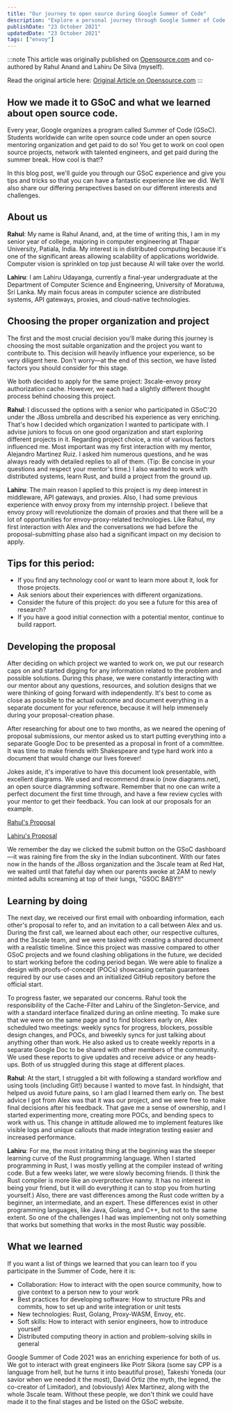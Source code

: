 ```yaml
---
title: "Our journey to open source during Google Summer of Code"
description: "Explore a personal journey through Google Summer of Code with Red Hat. Learn about open source contributions, project experiences, and insights gained during this unique opportunity."
publishDate: "23 October 2021"
updatedDate: "23 October 2021"
tags: ["envoy"]
---
```


:::note
This article was originally published on [Opensource.com](https://opensource.com/) and co-authored by Rahul Anand and Lahiru De Silva (myself).

Read the original article here: [Original Article on Opensource.com](https://opensource.com/article/21/10/google-summer-code)
:::

## How we made it to GSoC and what we learned about open source code.

Every year, Google organizes a program called Summer of Code (GSoC). Students worldwide can write open source code under an open source mentoring organization and get paid to do so! You get to work on cool open source projects, network with talented engineers, and get paid during the summer break. How cool is that!?

In this blog post, we'll guide you through our GSoC experience and give you tips and tricks so that you can have a fantastic experience like we did. We'll also share our differing perspectives based on our different interests and challenges.

## About us

**Rahul**: My name is Rahul Anand, and, at the time of writing this, I am in my senior year of college, majoring in computer engineering at Thapar University, Patiala, India. My interest is in distributed computing because it's one of the significant areas allowing scalability of applications worldwide. Computer vision is sprinkled on top just because AI will take over the world.

**Lahiru**: I am Lahiru Udayanga, currently a final-year undergraduate at the Department of Computer Science and Engineering, University of Moratuwa, Sri Lanka. My main focus areas in computer science are distributed systems, API gateways, proxies, and cloud-native technologies.

## Choosing the proper organization and project

The first and the most crucial decision you'll make during this journey is choosing the most suitable organization and the project you want to contribute to. This decision will heavily influence your experience, so be very diligent here. Don't worry—at the end of this section, we have listed factors you should consider for this stage.

We both decided to apply for the same project: 3scale-envoy proxy authorization cache. However, we each had a slightly different thought process behind choosing this project.

**Rahul**: I discussed the options with a senior who participated in GSoC'20 under the JBoss umbrella and described his experience as very enriching. That's how I decided which organization I wanted to participate with. I advise juniors to focus on one good organization and start exploring different projects in it. Regarding project choice, a mix of various factors influenced me. Most important was my first interaction with my mentor, Alejandro Martinez Ruiz. I asked him numerous questions, and he was always ready with detailed replies to all of them. (Tip: Be concise in your questions and respect your mentor's time.) I also wanted to work with distributed systems, learn Rust, and build a project from the ground up.

**Lahiru**: The main reason I applied to this project is my deep interest in middleware, API gateways, and proxies. Also, I had some previous experience with envoy proxy from my internship project. I believe that envoy proxy will revolutionize the domain of proxies and that there will be a lot of opportunities for envoy-proxy-related technologies. Like Rahul, my first interaction with Alex and the conversations we had before the proposal-submitting phase also had a significant impact on my decision to apply.

## Tips for this period:

- If you find any technology cool or want to learn more about it, look for those projects.
- Ask seniors about their experiences with different organizations.
- Consider the future of this project: do you see a future for this area of research?
- If you have a good initial connection with a potential mentor, continue to build rapport.

## Developing the proposal

After deciding on which project we wanted to work on, we put our research caps on and started digging for any information related to the problem and possible solutions. During this phase, we were constantly interacting with our mentor about any questions, resources, and solution designs that we were thinking of going forward with independently. It's best to come as close as possible to the actual outcome and document everything in a separate document for your reference, because it will help immensely during your proposal-creation phase.

After researching for about one to two months, as we neared the opening of proposal submissions, our mentor asked us to start putting everything into a separate Google Doc to be presented as a proposal in front of a committee. It was time to make friends with Shakespeare and type hard work into a document that would change our lives forever!

Jokes aside, it's imperative to have this document look presentable, with excellent diagrams. We used and recommend draw.io (now diagrams.net), an open source diagramming software. Remember that no one can write a perfect document the first time through, and have a few review cycles with your mentor to get their feedback. You can look at our proposals for an example.

[Rahul's Proposal](https://drive.google.com/file/d/1R7uwJd6kohBC9xHzUFjmzsCWA6CoSesN/view)

[Lahiru's Proposal](https://docs.google.com/document/d/1WpW-UUSwgVVvSFZvJaIpXNZB0DRUSQGDFOJCoM88h9k/edit?usp=sharing)

We remember the day we clicked the submit button on the GSoC dashboard—it was raining fire from the sky in the Indian subcontinent. With our fates now in the hands of the JBoss organization and the 3scale team at Red Hat, we waited until that fateful day when our parents awoke at 2AM to newly minted adults screaming at top of their lungs, "GSOC BABY!!"

## Learning by doing

The next day, we received our first email with onboarding information, each other's proposal to refer to, and an invitation to a call between Alex and us. During the first call, we learned about each other, our respective cultures, and the 3scale team, and we were tasked with creating a shared document with a realistic timeline. Since this project was massive compared to other GSoC projects and we found clashing obligations in the future, we decided to start working before the coding period began. We were able to finalize a design with proofs-of-concept (POCs) showcasing certain guarantees required by our use cases and an initialized GitHub repository before the official start.

To progress faster, we separated our concerns. Rahul took the responsibility of the Cache-Filter and Lahiru of the Singleton-Service, and with a standard interface finalized during an online meeting. To make sure that we were on the same page and to find blockers early on, Alex scheduled two meetings: weekly syncs for progress, blockers, possible design changes, and POCs, and biweekly syncs for just talking about anything other than work. He also asked us to create weekly reports in a separate Google Doc to be shared with other members of the community. We used these reports to give updates and receive advice or any heads-ups. Both of us struggled during this stage at different places.

**Rahul**: At the start, I struggled a bit with following a standard workflow and using tools (including Git!) because I wanted to move fast. In hindsight, that helped us avoid future pains, so I am glad I learned them early on. The best advice I got from Alex was that it was our project, and we were free to make final decisions after his feedback. That gave me a sense of ownership, and I started experimenting more, creating more POCs, and bending specs to work with us. This change in attitude allowed me to implement features like visible logs and unique callouts that made integration testing easier and increased performance.

**Lahiru**: For me, the most irritating thing at the beginning was the steeper learning curve of the Rust programming language. When I started programming in Rust, I was mostly yelling at the compiler instead of writing code. But a few weeks later, we were slowly becoming friends. (I think the Rust compiler is more like an overprotective nanny. It has no interest in being your friend, but it will do everything it can to stop you from hurting yourself.) Also, there are vast differences among the Rust code written by a beginner, an intermediate, and an expert. These differences exist in other programming languages, like Java, Golang, and C++, but not to the same extent. So one of the challenges I had was implementing not only something that works but something that works in the most Rustic way possible.

## What we learned

If you want a list of things we learned that you can learn too if you participate in the Summer of Code, here it is:

- Collaboration: How to interact with the open source community, how to give context to a person new to your work
- Best practices for developing software: How to structure PRs and commits, how to set up and write integration or unit tests
- New technologies: Rust, Golang, Proxy-WASM, Envoy, etc.
- Soft skills: How to interact with senior engineers, how to introduce yourself
- Distributed computing theory in action and problem-solving skills in general

Google Summer of Code 2021 was an enriching experience for both of us. We got to interact with great engineers like Piotr Sikora (some say CPP is a language from hell, but he turns it into beautiful prose), Takeshi Yoneda (our savior when we needed it the most), David Ortiz (the myth, the legend, the co-creator of Limitador), and (obviously) Alex Martinez, along with the whole 3scale team. Without these people, we don't think we could have made it to the final stages and be listed on the GSoC website.
